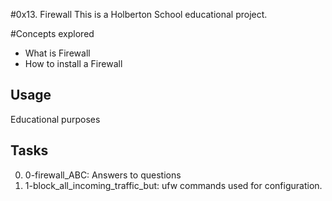 #0x13. Firewall
This is a Holberton School educational project.

#Concepts explored

- What is Firewall
- How to install a Firewall

## Usage

Educational purposes

## Tasks
0. 0-firewall_ABC: Answers to questions
1. 1-block_all_incoming_traffic_but: ufw commands used for configuration.

